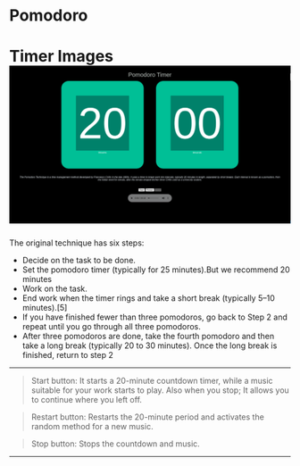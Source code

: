# Pomodoro
Timer Images [![Timer](images/timer.png)](https://erelbi.github.io/Pomodoro/)
==============
The original technique has six steps:

* Decide on the task to be done.
* Set the pomodoro timer (typically for 25 minutes).But we recommend 20 minutes
* Work on the task.
* End work when the timer rings and take a short break (typically 5–10 minutes).[5]
* If you have finished fewer than three pomodoros, go back to Step 2 and repeat until you go through all three pomodoros.
* After three pomodoros are done, take the fourth pomodoro and then take a long break (typically 20 to 30 minutes). Once the long break is finished, return to step 2
---

> Start button: It starts a 20-minute countdown timer, while a music suitable for your work starts to play. Also when you stop; It allows you to continue where you left off.

> Restart button: Restarts the 20-minute period and activates the random method for a new music.

> Stop button: Stops the countdown and music.

---
